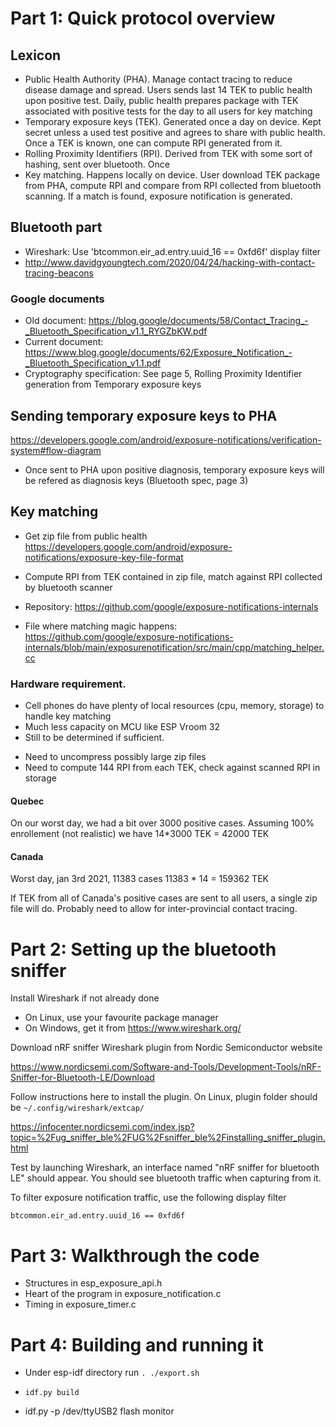 

# Part 1: Quick protocol overview

## Lexicon

- Public Health Authority (PHA).  Manage contact tracing to reduce disease damage and spread.  Users sends last 14 TEK to public health upon positive test.  Daily, public health prepares package with TEK associated with positive tests for the day to all users for key matching
- Temporary exposure keys (TEK).  Generated once a day on device.  Kept secret unless a used test positive and agrees to share with public health.  Once a TEK is known, one can compute RPI generated from it. 
- Rolling Proximity Identifiers (RPI).  Derived from TEK with some sort of hashing, sent over bluetooth.  Once 
- Key matching.  Happens locally on device.  User download TEK package from PHA, compute RPI and compare from RPI collected from bluetooth scanning.  If a match is found, exposure notification is generated.

## Bluetooth part

- Wireshark: Use 'btcommon.eir_ad.entry.uuid_16 == 0xfd6f' display filter 
- http://www.davidgyoungtech.com/2020/04/24/hacking-with-contact-tracing-beacons

### Google documents

- Old document: https://blog.google/documents/58/Contact_Tracing_-_Bluetooth_Specification_v1.1_RYGZbKW.pdf
- Current document: https://www.blog.google/documents/62/Exposure_Notification_-_Bluetooth_Specification_v1.1.pdf
- Cryptography specification: See page 5, Rolling Proximity Identifier generation from Temporary exposure keys

## Sending temporary exposure keys to PHA

https://developers.google.com/android/exposure-notifications/verification-system#flow-diagram

- Once sent to PHA upon positive diagnosis, temporary exposure keys will be refered as diagnosis keys (Bluetooth spec, page 3)

## Key matching

- Get zip file from public health
https://developers.google.com/android/exposure-notifications/exposure-key-file-format

- Compute RPI from TEK contained in zip file, match against RPI collected by bluetooth scanner

* Repository: https://github.com/google/exposure-notifications-internals

* File where matching magic happens: https://github.com/google/exposure-notifications-internals/blob/main/exposurenotification/src/main/cpp/matching_helper.cc

### Hardware requirement.

- Cell phones do have plenty of local resources (cpu, memory, storage) to handle key matching
- Much less capacity on MCU like ESP Vroom 32
- Still to be determined if sufficient.

* Need to uncompress possibly large zip files
* Need to compute 144 RPI from each TEK, check against scanned RPI in storage

#### Quebec 

On our worst day, we had a bit over 3000 positive cases.  Assuming 100% enrollement (not realistic) 
we have 14*3000 TEK = 42000 TEK

#### Canada 

Worst day, jan 3rd 2021, 11383 cases
11383 * 14 = 159362 TEK

If TEK from all of Canada's positive cases are sent to all users, a single zip file will do.  Probably need to allow for inter-provincial contact tracing.

# Part 2: Setting up the bluetooth sniffer

Install Wireshark if not already done

- On Linux, use your favourite package manager
- On Windows, get it from https://www.wireshark.org/

Download nRF sniffer Wireshark plugin from Nordic Semiconductor website

https://www.nordicsemi.com/Software-and-Tools/Development-Tools/nRF-Sniffer-for-Bluetooth-LE/Download

Follow instructions here to install the plugin.  On Linux, plugin folder should be `~/.config/wireshark/extcap/` 

https://infocenter.nordicsemi.com/index.jsp?topic=%2Fug_sniffer_ble%2FUG%2Fsniffer_ble%2Finstalling_sniffer_plugin.html

Test by launching Wireshark, an interface named "nRF sniffer for bluetooth LE" should appear.  You should see bluetooth traffic when capturing from it. 

To filter exposure notification traffic, use the following display filter

```
btcommon.eir_ad.entry.uuid_16 == 0xfd6f
```
    
# Part 3: Walkthrough the code

- Structures in esp_exposure_api.h
- Heart of the program in exposure_notification.c
- Timing in exposure_timer.c

# Part 4: Building and running it

- Under esp-idf directory run `. ./export.sh`

- `idf.py build`

- idf.py -p /dev/ttyUSB2 flash monitor
